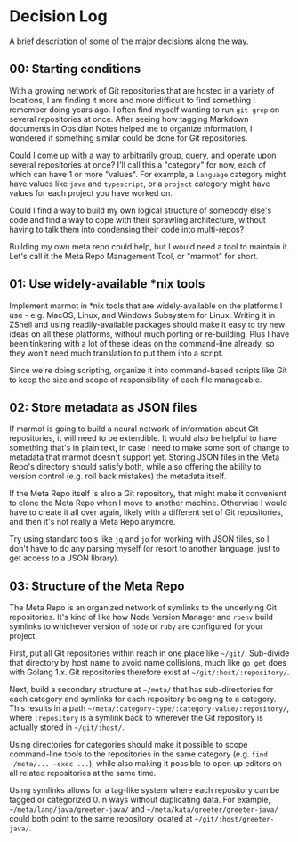 # Decision Log

A brief description of some of the major decisions along the way.

## 00: Starting conditions

With a growing network of Git repositories that are hosted in a variety of locations, I am finding
it more and more difficult to find something I remember doing years ago.  I often find myself
wanting to run `git grep` on several repositories at once.  After seeing how tagging Markdown
documents in Obsidian Notes helped me to organize information, I wondered if something similar could
be done for Git repositories.

Could I come up with a way to arbitrarily group, query, and operate upon several repositories at
once?  I'll call this a "category" for now, each of which can have 1 or more "values".  For example,
a `language` category might have values like `java` and `typescript`, or a `project` category might
have values for each project you have worked on.

Could I find a way to build my own logical structure of somebody else's code and find a way to cope
with their sprawling architecture, without having to talk them into condensing their code into
multi-repos?

Building my own meta repo could help, but I would need a tool to maintain it.  Let's call it the
Meta Repo Management Tool, or "marmot" for short.

## 01: Use widely-available *nix tools

Implement marmot in *nix tools that are widely-available on the platforms I use - e.g. MacOS, Linux,
and Windows Subsystem for Linux.  Writing it in ZShell and using readily-available packages should
make it easy to try new ideas on all these platforms, without much porting or re-building.  Plus I
have been tinkering with a lot of these ideas on the command-line already, so they won't need much
translation to put them into a script.

Since we're doing scripting, organize it into command-based scripts like Git to keep the size and
scope of responsibility of each file manageable.

## 02: Store metadata as JSON files

If marmot is going to build a neural network of information about Git repositories, it will need to
be extendible.  It would also be helpful to have something that's in plain text, in case I need to
make some sort of change to metadata that marmot doesn't support yet.  Storing JSON files in the
Meta Repo's directory should satisfy both, while also offering the ability to version control (e.g.
roll back mistakes) the metadata itself.

If the Meta Repo itself is also a Git repository, that might make it convenient to clone the Meta
Repo when I move to another machine.  Otherwise I would have to create it all over again, likely
with a different set of Git repositories, and then it's not really a Meta Repo anymore.

Try using standard tools like `jq` and `jo` for working with JSON files, so I don't have to do any
parsing myself (or resort to another language, just to get access to a JSON library).

## 03: Structure of the Meta Repo

The Meta Repo is an organized network of symlinks to the underlying Git repositories.  It's kind of
like how Node Version Manager and `rbenv` build symlinks to whichever version of `node` or `ruby`
are configured for your project.

First, put all Git repositories within reach in one place like `~/git/`.  Sub-divide that directory
by host name to avoid name collisions, much like `go get` does with Golang 1.x.  Git repositories
therefore exist at `~/git/:host/:repository/`.

Next, build a secondary structure at `~/meta/` that has sub-directories for each category and
symlinks for each repository belonging to a category.  This results in a path
`~/meta/:category-type/:category-value/:repository/`, where `:repository` is a symlink back to
wherever the Git repository is actually stored in `~/git/:host/`.

Using directories for categories should make it possible to scope command-line tools to the
repositories in the same category (e.g. `find ~/meta/... -exec ...`), while also making it possible
to open up editors on all related repositories at the same time.

Using symlinks allows for a tag-like system where each repository can be tagged or categorized 0..n
ways without duplicating data.  For example, `~/meta/lang/java/greeter-java/` and
`~/meta/kata/greeter/greeter-java/` could both point to the same repository located at
`~/git/:host/greeter-java/`.
